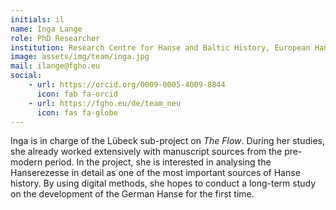 ```yaml
---
initials: il
name: Inga Lange
role: PhD Researcher
institution: Research Centre for Hanse and Baltic History, European Hansemuseum Lübeck
image: assets/img/team/inga.jpg
mail: ilange@fgho.eu
social:
    - url: https://orcid.org/0009-0005-4009-8844
      icon: fab fa-orcid
    - url: https://fgho.eu/de/team_neu
      icon: fas fa-globe
---
```

Inga is in charge of the Lübeck sub-project on *The Flow*. During her studies, she already worked extensively with manuscript sources from the pre-modern period. In the project, she is interested in analysing the Hanserezesse in detail as one of the most important sources of Hanse history. By using digital methods, she hopes to conduct a long-term study on the development of the German Hanse for the first time.
